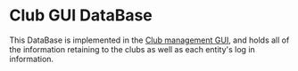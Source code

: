 # Club GUI DataBase

This DataBase is implemented in the [Club management GUI](../../C#/GUI/club%20GUI), and holds all of the information retaining to the clubs as well as each entity's log in information.
